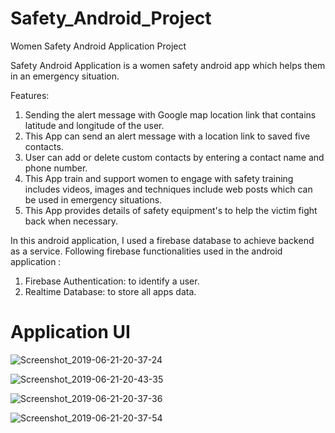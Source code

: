 # Safety_Android_Project
Women Safety Android Application Project

Safety Android Application is a women safety android app which helps them in an emergency situation.

Features:

1. Sending the alert message with Google map location link that contains latitude and longitude of the user.
2. This App can send an alert message with a location link to saved five contacts.
3. User can add or delete custom contacts by entering a contact name and phone number.
4. This App train and support women to engage with safety training includes videos, images and techniques include web posts which can be      used in emergency situations.
5. This App provides details of safety equipment's to help the victim fight back when necessary.

In this android application,  I used a firebase database to achieve backend as a service.
Following firebase functionalities used in the android application :
1. Firebase Authentication: to identify a user.
2. Realtime Database: to store all apps data.

# Application UI

![Screenshot_2019-06-21-20-37-24](https://user-images.githubusercontent.com/47486836/59933225-a823bc00-9466-11e9-8318-c8d501e24746.png)

![Screenshot_2019-06-21-20-43-35](https://user-images.githubusercontent.com/47486836/59933327-e4efb300-9466-11e9-8786-f82b80755145.png)

![Screenshot_2019-06-21-20-37-36](https://user-images.githubusercontent.com/47486836/59933406-094b8f80-9467-11e9-9a4f-3da1d4a6e32e.png)

![Screenshot_2019-06-21-20-37-54](https://user-images.githubusercontent.com/47486836/59933408-09e42600-9467-11e9-8ad4-aeb9369c2ba8.png)
